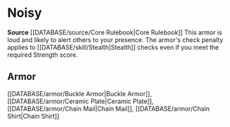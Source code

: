 ﻿---
id: '205'
name: Noisy
rarity: Common
source: '[[DATABASE/source/Core Rulebook|Core Rulebook]]'
trait:
- Noisy
type: Trait

---
# Noisy

**Source** [[DATABASE/source/Core Rulebook|Core Rulebook]] 
This armor is loud and likely to alert others to your presence. The armor's check penalty applies to [[DATABASE/skill/Stealth|Stealth]] checks even if you meet the required Strength score.

## Armor

[[DATABASE/armor/Buckle Armor|Buckle Armor]], [[DATABASE/armor/Ceramic Plate|Ceramic Plate]], [[DATABASE/armor/Chain Mail|Chain Mail]], [[DATABASE/armor/Chain Shirt|Chain Shirt]]